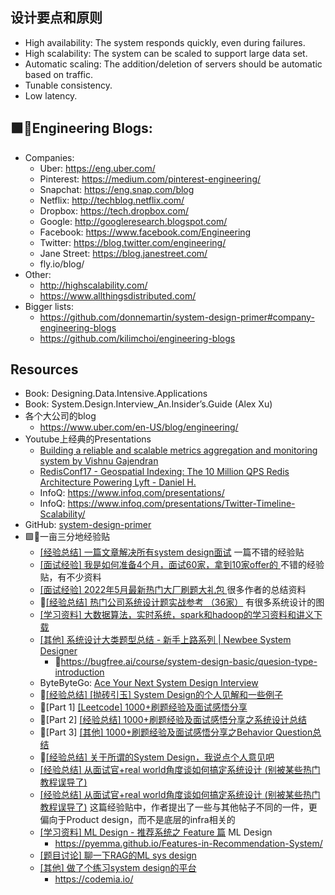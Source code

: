 ## 设计要点和原则
* High availability: The system responds quickly, even during failures.
* High scalability: The system can be scaled to support large data set.
* Automatic scaling: The addition/deletion of servers should be automatic based on traffic.
* Tunable consistency.
* Low latency.


## 🟩🌟Engineering Blogs:
* Companies:
  * Uber: https://eng.uber.com/
  * Pinterest: https://medium.com/pinterest-engineering/
  * Snapchat: https://eng.snap.com/blog
  * Netflix: http://techblog.netflix.com/
  * Dropbox: https://tech.dropbox.com/
  * Google: http://googleresearch.blogspot.com/
  * Facebook: https://www.facebook.com/Engineering
  * Twitter: https://blog.twitter.com/engineering/
  * Jane Street: https://blog.janestreet.com/
  * fly.io/blog/
* Other:
  * http://highscalability.com/
  * https://www.allthingsdistributed.com/
* Bigger lists:
  * https://github.com/donnemartin/system-design-primer#company-engineering-blogs
  * https://github.com/kilimchoi/engineering-blogs


## Resources
* Book: Designing.Data.Intensive.Applications
* Book: System.Design.Interview_An.Insider’s.Guide (Alex Xu)
* 各个大公司的blog
  * https://www.uber.com/en-US/blog/engineering/
* Youtube上经典的Presentations
  * [Building a reliable and scalable metrics aggregation and monitoring system by Vishnu Gajendran](https://www.youtube.com/watch?v=UEJ6xq4frEw&t=667s)
  * [RedisConf17 - Geospatial Indexing: The 10 Million QPS Redis Architecture Powering Lyft - Daniel H.](https://www.youtube.com/watch?v=cSFWlF96Sds)
  * InfoQ: https://www.infoq.com/presentations/
  * InfoQ: https://www.infoq.com/presentations/Twitter-Timeline-Scalability/
* GitHub: [system-design-primer](https://github.com/donnemartin/system-design-primer/tree/master)
* 🟩🌟一亩三分地经验贴
  * [[经验总结] 一篇文章解决所有system design面试](https://www.1point3acres.com/bbs/thread-559285-1-1.html) 一篇不错的经验贴
  * [[面试经验] 我是如何准备4个月，面试60家，拿到10家offer的 ](https://www.1point3acres.com/bbs/forum.php?mod=viewthread&tid=887703&page=1&extra=#pid17063214) 不错的经验贴，有不少资料
  * [[面试经验] 2022年5月最新热门大厂刷题大礼包 ](https://www.1point3acres.com/bbs/thread-890880-1-1.html) 很多作者的总结资料
  * 🌟[[经验总结] 热门公司系统设计题实战参考 （36家）](https://www.1point3acres.com/bbs/thread-889046-1-1.html) 有很多系统设计的图
  * [[学习资料] 大数据算法，实时系统，spark和hadoop的学习资料和讲义下载](https://www.1point3acres.com/bbs/thread-541804-1-1.html)
  * [[其他] 系统设计大类题型总结 - 新手上路系列 | Newbee System Designer](https://www.1point3acres.com/bbs/thread-1092674-1-1.html)
    * 🌟https://bugfree.ai/course/system-design-basic/quesion-type-introduction
  * ByteByteGo: [Ace Your Next System Design Interview](https://bytebytego.com/?fpr=1p3a)
  * 🌟[[经验总结] [抛砖引玉] System Design的个人见解和一些例子](https://www.1point3acres.com/bbs/thread-953468-1-1.html)
  * 🌟[Part 1] [[Leetcode] 1000+刷题经验及面试感悟分享](https://www.1point3acres.com/bbs/forum.php?mod=viewthread&tid=771386&page=1#pid15638568) 
  * 🌟[Part 2] [[经验总结] 1000+刷题经验及面试感悟分享之系统设计总结](https://www.1point3acres.com/bbs/thread-771667-1-1.html) 
  * 🌟[Part 3] [[其他] 1000+刷题经验及面试感悟分享之Behavior Question总结](https://www.1point3acres.com/bbs/thread-772424-1-1.html) 
  * 🌟[[经验总结] 关于所谓的System Design，我说点个人意见吧](https://www.1point3acres.com/bbs/thread-169343-1-1.html)
  * [[经验总结] 从面试官+real world角度谈如何搞定系统设计 (别被某些热门教程误导了)](https://www.1point3acres.com/bbs/thread-1086103-1-1.html)
  * [[经验总结] 从面试官+real world角度谈如何搞定系统设计 (别被某些热门教程误导了)](https://www.1point3acres.com/bbs/thread-1086103-1-1.html) 这篇经验贴中，作者提出了一些与其他帖子不同的一件，更偏向于Product design，而不是底层的infra相关的
  * [[学习资料] ML Design - 推荐系统之 Feature 篇](https://www.1point3acres.com/bbs/thread-1090097-1-1.html) ML Design
    * https://pyemma.github.io/Features-in-Recommendation-System/
  * [[题目讨论] 聊一下RAG的ML sys design](https://www.1point3acres.com/bbs/thread-1090038-1-1.html)
  * [[其他] 做了个练习system design的平台](https://www.1point3acres.com/bbs/thread-1049656-1-1.html)
    * https://codemia.io/